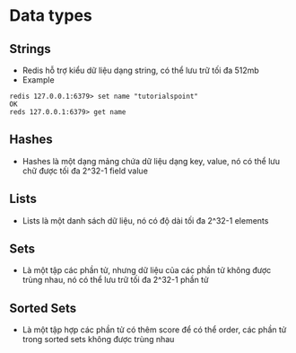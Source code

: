 # Data types

## Strings
* Redis hỗ trợ kiểu dữ liệu dạng string, có thể lưu trữ tối đa 512mb
* Example
```
redis 127.0.0.1:6379> set name "tutorialspoint"
OK
reds 127.0.0.1:6379> get name
```

## Hashes
* Hashes là một dạng mảng chứa dữ liệu dạng key, value, nó có thể lưu chữ được tối đa 2^32-1 field value

## Lists
* Lists là một danh sách dữ liệu, nó có độ dài tối đa 2^32-1 elements

## Sets
* Là một tập các phần tử, nhưng dữ liệu của các phần tử không được trùng nhau, nó có thể lưu trữ tối đa 2^32-1 phần tử

## Sorted Sets
* Là một tập hợp các phần tử có thêm score để có thể order, các phần tử trong sorted sets không được trùng nhau